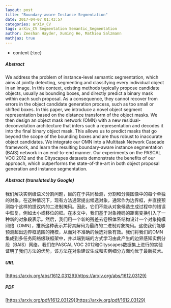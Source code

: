 ```yaml
---
layout: post
title: "Boundary-aware Instance Segmentation"
date: 2017-04-07 01:43:57
categories: arXiv_CV
tags: arXiv_CV Segmentation Semantic_Segmentation
author: Zeeshan Hayder, Xuming He, Mathieu Salzmann
mathjax: true
---
```


* content
{:toc}

##### Abstract
We address the problem of instance-level semantic segmentation, which aims at jointly detecting, segmenting and classifying every individual object in an image. In this context, existing methods typically propose candidate objects, usually as bounding boxes, and directly predict a binary mask within each such proposal. As a consequence, they cannot recover from errors in the object candidate generation process, such as too small or shifted boxes. In this paper, we introduce a novel object segment representation based on the distance transform of the object masks. We then design an object mask network (OMN) with a new residual-deconvolution architecture that infers such a representation and decodes it into the final binary object mask. This allows us to predict masks that go beyond the scope of the bounding boxes and are thus robust to inaccurate object candidates. We integrate our OMN into a Multitask Network Cascade framework, and learn the resulting boundary-aware instance segmentation (BAIS) network in an end-to-end manner. Our experiments on the PASCAL VOC 2012 and the Cityscapes datasets demonstrate the benefits of our approach, which outperforms the state-of-the-art in both object proposal generation and instance segmentation.

##### Abstract (translated by Google)
我们解决实例级语义分割问题，目的在于共同检测，分割和分类图像中的每个单独的对象。在这种情况下，现有方法通常提出候选对象，通常作为边界框，并直接预测每个这样的提议内的二进制掩码。因此，它们不能从对象候选生成过程中的错误中恢复，例如太小或移位的框。在本文中，我们基于对象掩码的距离变换引入了一种新的对象段表示。然后，我们用一个新的残差去卷积体系结构设计一个对象掩模网络（OMN），推断这种表示并将其解码为最终的二进制对象掩码。这使我们能够预测超出边界框范围的掩模，从而对不准确的候选对象有效。我们将我们的OMN集成到多任务网络级联框架中，并以端到端的方式学习由此产生的边界感知实例分段（BAIS）网络。我们在PASCAL VOC 2012和Cityscapes数据集上进行的实验证明了我们方法的优势，该方法在对象建议生成和实例细分方面均优于最新技术。

##### URL
[https://arxiv.org/abs/1612.03129](https://arxiv.org/abs/1612.03129)

##### PDF
[https://arxiv.org/pdf/1612.03129](https://arxiv.org/pdf/1612.03129)

